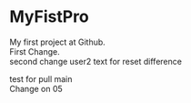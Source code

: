 # MyFistPro
My first project at Github.
<br>
First Change.
<br>
second change
 user2
text for reset
difference

test for pull
 main
 <br>
 Change on 05
